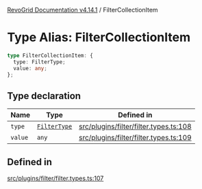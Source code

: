 [RevoGrid Documentation v4.14.1](README.md) / FilterCollectionItem

# Type Alias: FilterCollectionItem

```ts
type FilterCollectionItem: {
  type: FilterType;
  value: any;
};
```

## Type declaration

| Name | Type | Defined in |
| ------ | ------ | ------ |
| `type` | [`FilterType`](TypeAlias.FilterType.md) | [src/plugins/filter/filter.types.ts:108](https://github.com/revolist/revogrid/blob/925db466c3d20933669e374666cd0ddbe00cac19/src/plugins/filter/filter.types.ts#L108) |
| `value` | `any` | [src/plugins/filter/filter.types.ts:109](https://github.com/revolist/revogrid/blob/925db466c3d20933669e374666cd0ddbe00cac19/src/plugins/filter/filter.types.ts#L109) |

## Defined in

[src/plugins/filter/filter.types.ts:107](https://github.com/revolist/revogrid/blob/925db466c3d20933669e374666cd0ddbe00cac19/src/plugins/filter/filter.types.ts#L107)
